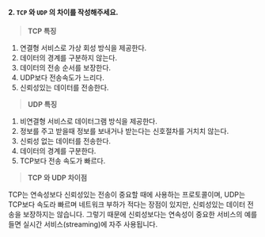 #### 2. `TCP` 와 `UDP` 의 차이를 작성해주세요.

> **TCP 특징**

1. 연결형 서비스로 가상 회성 방식을 제공한다.
2. 데이터의 경계를 구분하지 않는다.
3. 데이터의 전송 순서를 보장한다.
4. UDP보다 전송속도가 느리다.
5. 신뢰성있는 데이터를 전송한다.



> **UDP 특징**

1. 비연결형 서비스로 데이터그램 방식을 제공한다.
2. 정보를 주고 받을때 정보를 보내거나 받는다는 신호절차를 거치치 않는다.
3. 신뢰성 없는 데이터를 전송한다.
4. 데이터의 경계를 구분한다.
5. TCP보다 전송 속도가 빠르다.



> **TCP 와 UDP 차이점**

TCP는 연속성보다 신뢰성있는 전송이 중요할 때에 사용하는 프로토콜이며, UDP는 TCP보다 속도라 빠르며 네트워크 부하가 적다는 장점이 있지만, 신뢰성있는 데이터 전송을 보장하지는 않습니다. 그렇기 때문에 신뢰성보다는 연속성이 중요한 서비스의 예를 들면 실시간 서비스(streaming)에 자주 사용됩니다.
